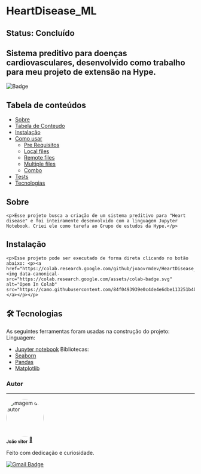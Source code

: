 # HeartDisease_ML
## Status: Concluído  
## Sistema preditivo para doenças cardiovasculares, desenvolvido como trabalho para meu projeto de extensão na Hype.  
![Badge](https://img.shields.io/github/license/joaovrmdev/HeartDisease_ML?style=flat-square)  
## Tabela de conteúdos
<!--ts-->
   * [Sobre](#Sobre)
   * [Tabela de Conteudo](#tabela-de-conteudo)
   * [Instalação](#instalacao)
   * [Como usar](#como-usar)
      * [Pre Requisitos](#pre-requisitos)
      * [Local files](#local-files)
      * [Remote files](#remote-files)
      * [Multiple files](#multiple-files)
      * [Combo](#combo)
   * [Tests](#testes)
   * [Tecnologias](#tecnologias)
<!--te-->
<a id="Sobre"></a>
## Sobre 
    <p>Esse projeto busca a criação de um sistema preditivo para "Heart disease" e foi inteiramente desenvolvido com a linguagem Jupyter Notebook. Criei ele como tarefa ao Grupo de estudos da Hype.</p>

<a id="Instalacao"></a>
## Instalação
    <p>Esse projeto pode ser executado de forma direta clicando no botão abaixo: <p><a href="https://colab.research.google.com/github/joaovrmdev/HeartDisease_ML/blob/main/Heart.ipynb"><img data-canonical-src="https://colab.research.google.com/assets/colab-badge.svg" alt="Open In Colab" src="https://camo.githubusercontent.com/84f0493939e0c4de4e6dbe113251b4bfb5353e57134ffd9fcab6b8714514d4d1/68747470733a2f2f636f6c61622e72657365617263682e676f6f676c652e636f6d2f6173736574732f636f6c61622d62616467652e737667"></a></p></p>

## 🛠 Tecnologias

As seguintes ferramentas foram usadas na construção do projeto:
Linguagem:
- [Jupyter notebook](https://jupyter.org/)
Bibliotecas:
- [Seaborn](https://seaborn.pydata.org/)
- [Pandas](https://pandas.pydata.org/)
- [Matplotlib](https://matplotlib.org/)

### Autor
---

<a>
 <img style="border-radius: 50%;" src="https://avatars.githubusercontent.com/u/83680277?v=4" width="100px;" alt="Imagem do autor"/>
 <br/>
 <sub><b>João vitor</b></sub></a> <a href="https://www.linkedin.com/in/joaovrm/" title="LinkedIn">🚀</a>


Feito com dedicação e curiosidade.


[![Gmail Badge](https://img.shields.io/badge/-E-mail-c14438?style=flat-square&logo=Gmail&logoColor=white&link=mailto:joao.mata1111@gmail.com)](mailto:joao.mata1111@gmail.com)